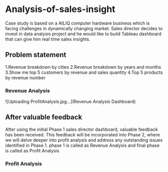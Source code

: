 # Analysis-of-sales-insight
Case study is based on a AtLIQ computer hardware business which is facing challenges in dynamically changing market. Sales director decides to invest in data analysis project and he would like to build Tableau dashboard that can give him real time sales insights.
## Problem statement 
1.Revenue breakdown by cities
2.Revenue breakdown by years and months
3.Show me top 5 customers by revenue and sales quantity
4.Top 5 products by revenue number
### Revenue Analysis
![Uploading ProfitAnalysis.jpg…](Revenue Analysis Dashboard)
## After valuable feedback
After using the initial Phase 1 sales director dashboard, valuable feedback has been received. This feedback will be incorporated into Phase 2, where we will delve deeper into profit analysis and address any outstanding issues identified in Phase 1.
phase 1 is called as Revenue Analysis and final phase is called as Profit Analysis
### Profit Analysis
